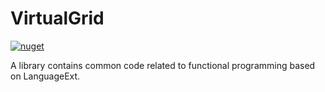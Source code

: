 # VirtualGrid
[![nuget](https://img.shields.io/nuget/v/Codehard.Functional.svg)](https://www.nuget.org/packages/Codehard.Functional/)

A library contains common code related to functional programming based on LanguageExt.

